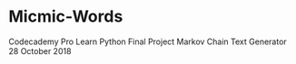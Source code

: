# Micmic-Words
Codecademy Pro Learn Python Final Project Markov Chain Text Generator 28 October 2018
